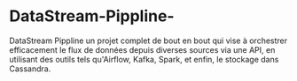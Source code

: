 # DataStream-Pippline-
DataStream Pippline un projet complet de bout en bout qui vise à orchestrer efficacement le flux de données depuis diverses sources via une API, en utilisant des outils tels qu'Airflow, Kafka, Spark, et enfin, le stockage dans Cassandra.
